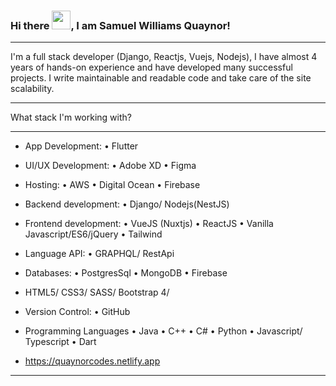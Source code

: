 ### Hi there <img src="https://raw.githubusercontent.com/MartinHeinz/MartinHeinz/master/wave.gif" width="30px">, I am Samuel Williams Quaynor!

---
I'm a full stack developer (Django, Reactjs, Vuejs, Nodejs), I have almost 4 years of hands-on experience and have developed many successful projects. I write maintainable and readable code and take care of the site scalability.
**********************************
What stack I'm working with?
**********************************
- App Development:
• Flutter

- UI/UX Development:
• Adobe XD
• Figma

- Hosting:
• AWS
• Digital Ocean
• Firebase

- Backend development:
• Django/ Nodejs(NestJS)

- Frontend development:
• VueJS (Nuxtjs)
• ReactJS
• Vanilla Javascript/ES6/jQuery
• Tailwind

- Language API:
• GRAPHQL/ RestApi

- Databases:
• PostgresSql
• MongoDB
• Firebase

- HTML5/ CSS3/ SASS/ Bootstrap 4/

- Version Control:
• GitHub

- Programming Languages
• Java
• C++
• C#
• Python
• Javascript/ Typescript
• Dart

- https://quaynorcodes.netlify.app

---

